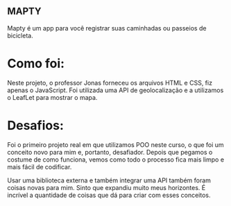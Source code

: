 
## MAPTY

Mapty é um app para você registrar suas caminhadas ou passeios de bicicleta.

# Como foi:

Neste projeto, o professor Jonas forneceu os arquivos HTML e CSS, fiz apenas o JavaScript. 
Foi utilizada uma API de geolocalização e a utilizamos o LeafLet para mostrar o mapa.

# Desafios:

Foi o primeiro projeto real em que utilizamos POO neste curso, o que foi um conceito novo para mim e, portanto, desafiador. 
Depois que pegamos o costume de como funciona, vemos como todo o processo fica mais limpo e mais fácil de codificar.

Usar uma biblioteca externa e também integrar uma API também foram coisas novas para mim. Sinto que expandiu muito meus horizontes. 
É incrível a quantidade de coisas que dá para criar com esses conceitos.
